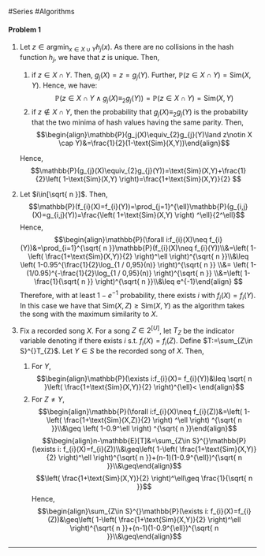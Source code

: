 #Series #Algorithms 

#### Problem 1

1. Let $z\in \text{argmin}_{x\in X\cup Y}h_{j}(x)$. As there are no collisions in the hash function $h_{j}$, we have that $z$ is unique. Then, 
   1. if $z\in X\cap Y$. Then, $g_{j}(X)=z=g_{j}(Y)$. Further, $\mathbb{P}(z\in X\cap Y)=\text{Sim}(X,Y)$. Hence, we have: $$\mathbb{P}(z\in X\cap Y\land g_{j}(X)\equiv_{2}g_{j}(Y))=\mathbb{P}(z\in X\cap Y)=\text{Sim}(X,Y)$$
   2. if $z\notin X\cap Y$, then the probability that $g_{j}(X)\equiv_{2}g_{j}(Y)$ is the probability that the two minima of hash values having the same parity. Then,  $$\begin{align}\mathbb{P}(g_j(X)\equiv_{2}g_{j}(Y)\land z\notin X \cap Y)&=\frac{1}{2}(1-\text{Sim}(X,Y))\end{align}$$

	Hence, $$\mathbb{P}(g_{j}(X)\equiv_{2}g_{j}(Y))=\text{Sim}(X,Y)+\frac{1}{2}\left( 1-\text{Sim}(X,Y) \right)=\frac{1+\text{Sim}(X,Y)}{2} $$

2. Let $i\in[\sqrt{ n }]$. Then, $$\mathbb{P}(f_{i}(X)=f_{i}(Y))=\prod_{j=1}^{\ell}\mathbb{P}(g_{i,j}(X)=g_{i,j}(Y))=\frac{\left( 1+\text{Sim}(X,Y) \right) ^\ell}{2^\ell}$$Hence, $$\begin{align}\mathbb{P}(\forall i:f_{i}(X)\neq f_{i}(Y))&=\prod_{i=1}^{\sqrt{ n }}\mathbb{P}(f_{i}(X)\neq f_{i}(Y))\\&=\left( 1-\left( \frac{1+\text{Sim}(X,Y)}{2} \right)^\ell  \right)^{\sqrt{ n }}\\&\leq \left( 1-0.95^{\frac{1}{2}\log_{1 / 0,95}(n)} \right)^{\sqrt{ n }} \\&= \left( 1-(1/0.95)^{-\frac{1}{2}\log_{1 / 0,95}(n)} \right)^{\sqrt{ n }} \\&=\left( 1-\frac{1}{\sqrt{ n }} \right)^{\sqrt{ n }}\\&\leq e^{-1}\end{align} $$Therefore, with at least $1-e^{-1}$ probability, there exists $i$ with $f_{i}(X)=f_{i}(Y)$. In this case we have that $\text{Sim}(X,Z)\geq \text{Sim}(X,Y)$ as the algorithm takes the song with the maximum similarity to $X$.
3. Fix a recorded song $X$. For a song $Z\in 2^{[U]}$, let $T_{Z}$ be the indicator variable denoting if there exists $i$ s.t. $f_{i}(X)=f_{i}(Z)$. Define $T:=\sum_{Z\in S}^{}T_{Z}$. Let $Y\in S$ be the recorded song of $X$. Then,  
	1. For $Y$, $$\begin{align}\mathbb{P}(\exists i:f_{i}(X)= f_{i}(Y))&\leq \sqrt{ n }\left( \frac{1+\text{Sim}(X,Y)}{2} \right)^{\ell}< \end{align}$$ 
	2. For $Z\neq Y$, $$\begin{align}\mathbb{P}(\forall i:f_{i}(X)\neq f_{i}(Z))&=\left( 1-\left( \frac{1+\text{Sim}(X,Z)}{2} \right) ^\ell \right) ^{\sqrt{ n }}\\&\geq \left( 1-0.9^\ell \right) ^{\sqrt{ n }}\end{align}$$ 
$$\begin{align}n-\mathbb{E}[T]&=\sum_{Z\in S}^{}\mathbb{P}(\exists i: f_{i}(X)=f_{i}(Z))\\&\geq\left( 1-\left( \frac{1+\text{Sim}(X,Y)}{2} \right)^\ell   \right)^{\sqrt{ n }}+(n-1)(1-0.9^{\ell})^{\sqrt{ n }}\\&\geq\end{align}$$$$\left( \frac{1+\text{Sim}(X,Y)}{2} \right)^\ell\geq \frac{1}{\sqrt{ n }}$$Hence, 
$$\begin{align}\sum_{Z\in S}^{}\mathbb{P}(\exists i: f_{i}(X)=f_{i}(Z))&\geq\left( 1-\left( \frac{1+\text{Sim}(X,Y)}{2} \right)^\ell   \right)^{\sqrt{ n }}+(n-1)(1-0.9^{\ell})^{\sqrt{ n }}\\&\geq\end{align}$$


---
